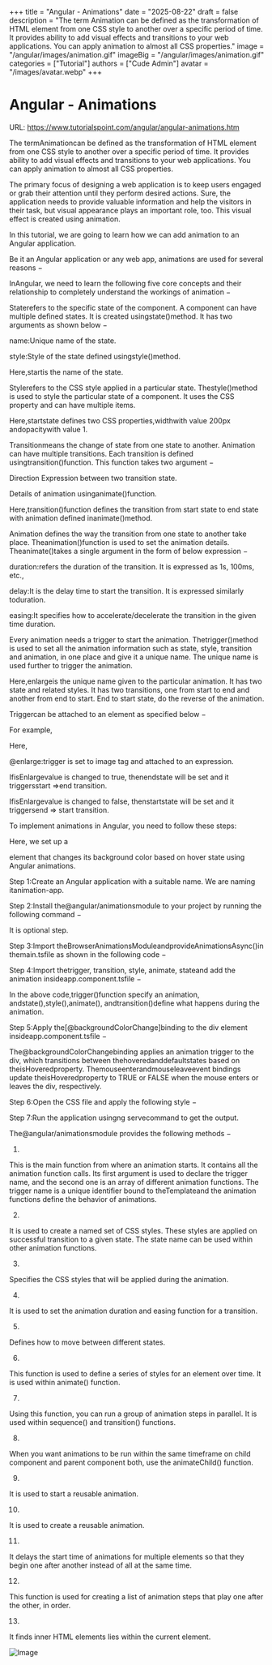 +++
title = "Angular - Animations"
date = "2025-08-22"
draft = false
description = "The term Animation can be defined as the transformation of HTML element from one CSS style to another over a specific period of time. It provides ability to add visual effects and transitions to your web applications. You can apply animation to almost all CSS properties."
image = "/angular/images/animation.gif"
imageBig = "/angular/images/animation.gif"
categories = ["Tutorial"]
authors = ["Cude Admin"]
avatar = "/images/avatar.webp"
+++

# Angular - Animations

URL: https://www.tutorialspoint.com/angular/angular-animations.htm

The termAnimationcan be defined as the transformation of HTML element from one CSS style to another over a specific period of time. It provides ability to add visual effects and transitions to your web applications. You can apply animation to almost all CSS properties.

The primary focus of designing a web application is to keep users engaged or grab their attention until they perform desired actions. Sure, the application needs to provide valuable information and help the visitors in their task, but visual appearance plays an important role, too. This visual effect is created using animation.

In this tutorial, we are going to learn how we can add animation to an Angular application.

Be it an Angular application or any web app, animations are used for several reasons −

InAngular, we need to learn the following five core concepts and their relationship to completely understand the workings of animation −

Staterefers to the specific state of the component. A component can have multiple defined states. It is created usingstate()method. It has two arguments as shown below −

name:Unique name of the state.

style:Style of the state defined usingstyle()method.

Here,startis the name of the state.

Stylerefers to the CSS style applied in a particular state. Thestyle()method is used to style the particular state of a component. It uses the CSS property and can have multiple items.

Here,startstate defines two CSS properties,widthwith value 200px andopacitywith value 1.

Transitionmeans the change of state from one state to another. Animation can have multiple transitions. Each transition is defined usingtransition()function. This function takes two argument −

Direction Expression between two transition state.

Details of animation usinganimate()function.

Here,transition()function defines the transition from start state to end state with animation defined inanimate()method.

Animation defines the way the transition from one state to another take place. Theanimation()function is used to set the animation details. Theanimate()takes a single argument in the form of below expression −

duration:refers the duration of the transition. It is expressed as 1s, 100ms, etc.,

delay:It is the delay time to start the transition. It is expressed similarly toduration.

easing:It specifies how to accelerate/decelerate the transition in the given time duration.

Every animation needs a trigger to start the animation. Thetrigger()method is used to set all the animation information such as state, style, transition and animation, in one place and give it a unique name. The unique name is used further to trigger the animation.

Here,enlargeis the unique name given to the particular animation. It has two state and related styles. It has two transitions, one from start to end and another from end to start. End to start state, do the reverse of the animation.

Triggercan be attached to an element as specified below −

For example,

Here,

@enlarge:trigger is set to image tag and attached to an expression.

IfisEnlargevalue is changed to true, thenendstate will be set and it triggersstart =>end transition.

IfisEnlargevalue is changed to false, thenstartstate will be set and it triggersend => start transition.

To implement animations in Angular, you need to follow these steps:

Here, we set up a <div> element that changes its background color based on hover state using Angular animations.

Step 1:Create an Angular application with a suitable name. We are naming itanimation-app.

Step 2:Install the@angular/animationsmodule to your project by running the following command −

It is optional step.

Step 3:Import theBrowserAnimationsModuleandprovideAnimationsAsync()in themain.tsfile as shown in the following code −

Step 4:Import thetrigger, transition, style, animate, stateand add the animation insideapp.component.tsfile −

In the above code,trigger()function specify an animation, andstate(),style(),animate(), andtransition()define what happens during the animation.

Step 5:Apply the[@backgroundColorChange]binding to the div element insideapp.component.tsfile −

The@backgroundColorChangebinding applies an animation trigger to the div, which transitions between thehoveredanddefaultstates based on theisHoveredproperty. Themouseenterandmouseleaveevent bindings update theisHoveredproperty to TRUE or FALSE when the mouse enters or leaves the div, respectively.

Step 6:Open the CSS file and apply the following style −

Step 7:Run the application usingng servecommand to get the output.

The@angular/animationsmodule provides the following methods −

1.

This is the main function from where an animation starts. It contains all the animation function calls. Its first argument is used to declare the trigger name, and the second one is an array of different animation functions. The trigger name is a unique identifier bound to theTemplateand the animation functions define the behavior of animations.

2.

It is used to create a named set of CSS styles. These styles are applied on successful transition to a given state. The state name can be used within other animation functions.

3.

Specifies the CSS styles that will be applied during the animation.

4.

It is used to set the animation duration and easing function for a transition.

5.

Defines how to move between different states.

6.

This function is used to define a series of styles for an element over time. It is used within animate() function.

7.

Using this function, you can run a group of animation steps in parallel. It is used within sequence() and transition() functions.

8.

When you want animations to be run within the same timeframe on child component and parent component both, use the animateChild() function.

9.

It is used to start a reusable animation.

10.

It is used to create a reusable animation.

11.

It delays the start time of animations for multiple elements so that they begin one after another instead of all at the same time.

12.

This function is used for creating a list of animation steps that play one after the other, in order.

13.

It finds inner HTML elements lies within the current element.

![Image](/angular/images/animation.gif)
